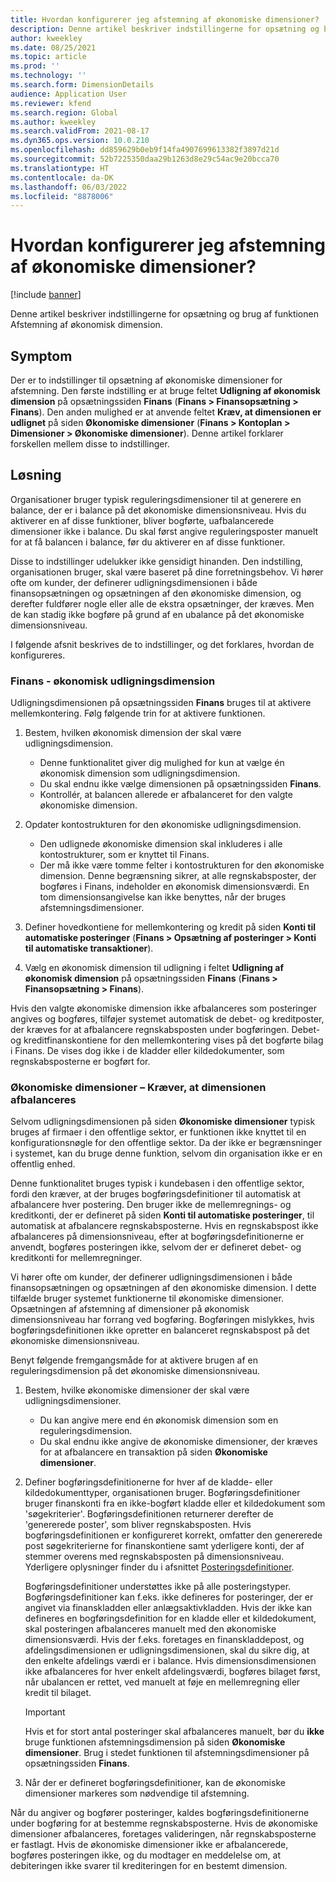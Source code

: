 ```yaml
---
title: Hvordan konfigurerer jeg afstemning af økonomiske dimensioner?
description: Denne artikel beskriver indstillingerne for opsætning og brug af funktionen Afstemning af økonomisk dimension.
author: kweekley
ms.date: 08/25/2021
ms.topic: article
ms.prod: ''
ms.technology: ''
ms.search.form: DimensionDetails
audience: Application User
ms.reviewer: kfend
ms.search.region: Global
ms.author: kweekley
ms.search.validFrom: 2021-08-17
ms.dyn365.ops.version: 10.0.210
ms.openlocfilehash: dd859629b0eb9f14fa4907699613382f3897d21d
ms.sourcegitcommit: 52b7225350daa29b1263d8e29c54ac9e20bcca70
ms.translationtype: HT
ms.contentlocale: da-DK
ms.lasthandoff: 06/03/2022
ms.locfileid: "8878006"
---
```

# <a name="how-do-i-set-up-balancing-financial-dimensions"></a>Hvordan konfigurerer jeg afstemning af økonomiske dimensioner?

[!include [banner](../includes/banner.md)]

Denne artikel beskriver indstillingerne for opsætning og brug af funktionen Afstemning af økonomisk dimension.

## <a name="symptom"></a>Symptom

Der er to indstillinger til opsætning af økonomiske dimensioner for afstemning. Den første indstilling er at bruge feltet **Udligning af økonomisk dimension** på opsætningssiden **Finans** (**Finans \> Finansopsætning \> Finans**). Den anden mulighed er at anvende feltet **Kræv, at dimensionen er udlignet** på siden **Økonomiske dimensioner** (**Finans > Kontoplan \> Dimensioner \> Økonomiske dimensioner**). Denne artikel forklarer forskellen mellem disse to indstillinger.

## <a name="resolution"></a>Løsning

Organisationer bruger typisk reguleringsdimensioner til at generere en balance, der er i balance på det økonomiske dimensionsniveau. Hvis du aktiverer en af disse funktioner, bliver bogførte, uafbalancerede dimensioner ikke i balance. Du skal først angive reguleringsposter manuelt for at få balancen i balance, før du aktiverer en af disse funktioner.

Disse to indstillinger udelukker ikke gensidigt hinanden. Den indstilling, organisationen bruger, skal være baseret på dine forretningsbehov. Vi hører ofte om kunder, der definerer udligningsdimensionen i både finansopsætningen og opsætningen af den økonomiske dimension, og derefter fuldfører nogle eller alle de ekstra opsætninger, der kræves. Men de kan stadig ikke bogføre på grund af en ubalance på det økonomiske dimensionsniveau.

I følgende afsnit beskrives de to indstillinger, og det forklares, hvordan de konfigureres.

### <a name="ledger--balancing-financial-dimension"></a>Finans - økonomisk udligningsdimension

Udligningsdimensionen på opsætningssiden **Finans** bruges til at aktivere mellemkontering. Følg følgende trin for at aktivere funktionen.

1. Bestem, hvilken økonomisk dimension der skal være udligningsdimension.

    - Denne funktionalitet giver dig mulighed for kun at vælge én økonomisk dimension som udligningsdimension.
    - Du skal endnu ikke vælge dimensionen på opsætningssiden **Finans**.
    - Kontrollér, at balancen allerede er afbalanceret for den valgte økonomiske dimension.

2. Opdater kontostrukturen for den økonomiske udligningsdimension.

    - Den udlignede økonomiske dimension skal inkluderes i alle kontostrukturer, som er knyttet til Finans.
    - Der må ikke være tomme felter i kontostrukturen for den økonomiske dimension. Denne begrænsning sikrer, at alle regnskabsposter, der bogføres i Finans, indeholder en økonomisk dimensionsværdi. En tom dimensionsangivelse kan ikke benyttes, når der bruges afstemningsdimensioner.

3. Definer hovedkontiene for mellemkontering og kredit på siden **Konti til automatiske posteringer** (**Finans \> Opsætning af posteringer \> Konti til automatiske transaktioner**).
4. Vælg en økonomisk dimension til udligning i feltet **Udligning af økonomisk dimension** på opsætningssiden **Finans** (**Finans \> Finansopsætning \> Finans**).

Hvis den valgte økonomiske dimension ikke afbalanceres som posteringer angives og bogføres, tilføjer systemet automatisk de debet- og kreditposter, der kræves for at afbalancere regnskabsposten under bogføringen. Debet- og kreditfinanskontiene for den mellemkontering vises på det bogførte bilag i Finans. De vises dog ikke i de kladder eller kildedokumenter, som regnskabsposterne er bogført for.

### <a name="financial-dimensions--require-the-dimension-to-be-balanced"></a>Økonomiske dimensioner – Kræver, at dimensionen afbalanceres

Selvom udligningsdimensionen på siden **Økonomiske dimensioner** typisk bruges af firmaer i den offentlige sektor, er funktionen ikke knyttet til en konfigurationsnøgle for den offentlige sektor. Da der ikke er begrænsninger i systemet, kan du bruge denne funktion, selvom din organisation ikke er en offentlig enhed.

Denne funktionalitet bruges typisk i kundebasen i den offentlige sektor, fordi den kræver, at der bruges bogføringsdefinitioner til automatisk at afbalancere hver postering. Den bruger ikke de mellemregnings- og kreditkonti, der er defineret på siden **Konti til automatiske posteringer**, til automatisk at afbalancere regnskabsposterne. Hvis en regnskabspost ikke afbalanceres på dimensionsniveau, efter at bogføringsdefinitionerne er anvendt, bogføres posteringen ikke, selvom der er defineret debet- og kreditkonti for mellemregninger.

Vi hører ofte om kunder, der definerer udligningsdimensionen i både finansopsætningen og opsætningen af den økonomiske dimension. I dette tilfælde bruger systemet funktionerne til økonomiske dimensioner. Opsætningen af afstemning af dimensioner på økonomisk dimensionsniveau har forrang ved bogføring. Bogføringen mislykkes, hvis bogføringsdefinitionen ikke opretter en balanceret regnskabspost på det økonomiske dimensionsniveau.

Benyt følgende fremgangsmåde for at aktivere brugen af en reguleringsdimension på det økonomiske dimensionsniveau.

1. Bestem, hvilke økonomiske dimensioner der skal være udligningsdimensioner.

    - Du kan angive mere end én økonomisk dimension som en reguleringsdimension.
    - Du skal endnu ikke angive de økonomiske dimensioner, der kræves for at afbalancere en transaktion på siden **Økonomiske dimensioner**.

2. Definer bogføringsdefinitionerne for hver af de kladde- eller kildedokumenttyper, organisationen bruger. Bogføringsdefinitioner bruger finanskonti fra en ikke-bogført kladde eller et kildedokument som 'søgekriterier'. Bogføringsdefinitionen returnerer derefter de 'genererede poster', som bliver regnskabsposten. Hvis bogføringsdefinitionen er konfigureret korrekt, omfatter den genererede post søgekriterierne for finanskontiene samt yderligere konti, der af stemmer overens med regnskabsposten på dimensionsniveau. Yderligere oplysninger finder du i afsnittet [Posteringsdefinitioner](posting-definitions.md). 
   
   Bogføringsdefinitioner understøttes ikke på alle posteringstyper. Bogføringsdefinitioner kan f.eks. ikke defineres for posteringer, der er angivet via finanskladden eller anlægsaktivkladden. Hvis der ikke kan defineres en bogføringsdefinition for en kladde eller et kildedokument, skal posteringen afbalanceres manuelt med den økonomiske dimensionsværdi. Hvis der f.eks. foretages en finanskladdepost, og afdelingsdimensionen er udligningsdimensionen, skal du sikre dig, at den enkelte afdelings værdi er i balance.  Hvis dimensionsdimensionen ikke afbalanceres for hver enkelt afdelingsværdi, bogføres bilaget først, når ubalancen er rettet, ved manuelt at føje en mellemregning eller kredit til bilaget. 

    > [!IMPORTANT]
    > Hvis et for stort antal posteringer skal afbalanceres manuelt, bør du **ikke** bruge funktionen afstemningsdimension på siden **Økonomiske dimensioner**. Brug i stedet funktionen til afstemningsdimensioner på opsætningssiden **Finans**.

3. Når der er defineret bogføringsdefinitioner, kan de økonomiske dimensioner markeres som nødvendige til afstemning.

Når du angiver og bogfører posteringer, kaldes bogføringsdefinitionerne under bogføring for at bestemme regnskabsposterne. Hvis de økonomiske dimensioner afbalanceres, foretages valideringen, når regnskabsposterne er fastlagt. Hvis de økonomiske dimensioner ikke er afbalancerede, bogføres posteringen ikke, og du modtager en meddelelse om, at debiteringen ikke svarer til krediteringen for en bestemt dimension.
